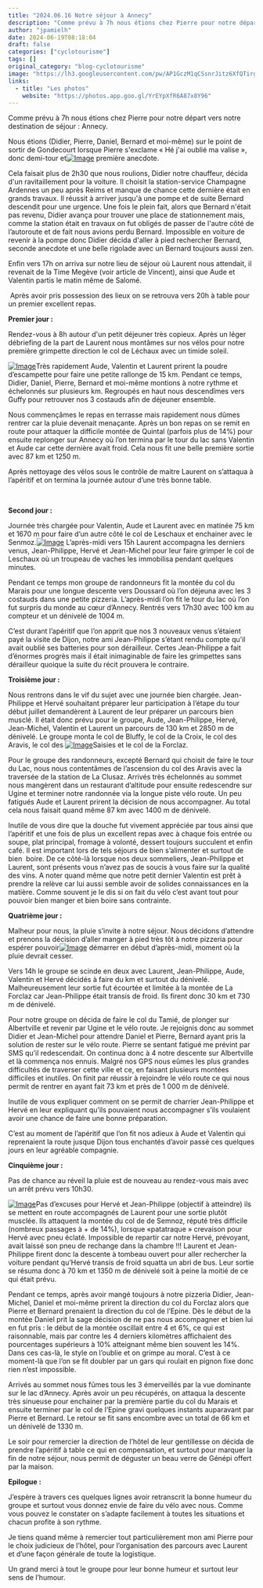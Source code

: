 ```yaml
---
title: "2024.06.16 Notre séjour à Annecy"
description: "Comme prévu à 7h nous étions chez Pierre pour notre départ vers notre destination de séjour : Annecy."
author: "jpamielh"
date: 2024-06-19T08:18:04
draft: false
categories: ["cyclotourisme"]
tags: []
original_category: "blog-cyclotourisme"
image: "https://lh3.googleusercontent.com/pw/AP1GczM1qCSsnrJitz6XfQTirgszWROGLzGH9Dkgswo9le9w0OhzDsNVeVRrXPmLROZ-okzcouBnSHXgycmAaI4Zs-9ew4ky48d-fKlzVSqhddwo2Q7me9ASZdCqVbw1o5Y8Bh3niSlkLsPcGDSNU1w7X9PO8g=w1492-h1119-s-no-gm?authuser=1"
links:
  - title: "Les photos"
    website: "https://photos.app.goo.gl/YrEYpXfR6A87x8Y96"
---
```


Comme prévu à 7h nous étions chez Pierre pour notre départ vers notre destination&nbsp;de séjour&nbsp;: Annecy.

<!--more-->

Nous étions (Didier, Pierre, Daniel, Bernard et moi-même) sur le point de sortir de Gondecourt lorsque Pierre s'exclame «&nbsp;Hé j'ai oublié ma valise&nbsp;», donc demi-tour et[![Image](https://lh3.googleusercontent.com/pw/AP1GczOL8ny7-_KxLccQ1zzhd1D9cpc3ZpKzwzeIzcXtuXy50TdxVeY96BfqUVeMPmxqA_gREoXsYcef-6xUI7KfcH2V6v6kmIGmixnDOWCuuIdlPzlaBjUBRkrUFvUGf25372riwYNb5uYNpJIzLp8VJnB3nQ=w1492-h1119-s-no-gm?authuser=1)](https://lh3.googleusercontent.com/pw/AP1GczOL8ny7-_KxLccQ1zzhd1D9cpc3ZpKzwzeIzcXtuXy50TdxVeY96BfqUVeMPmxqA_gREoXsYcef-6xUI7KfcH2V6v6kmIGmixnDOWCuuIdlPzlaBjUBRkrUFvUGf25372riwYNb5uYNpJIzLp8VJnB3nQ=w1492-h1119-s-no-gm?authuser=1) première anecdote.

Cela faisait plus de 2h30 que nous roulions, Didier notre chauffeur, décida d'un ravitaillement pour la voiture. Il choisit la station-service Champagne Ardennes un peu après Reims et manque de chance cette dernière était en grands travaux. Il réussit à arriver jusqu'à une pompe et de suite Bernard descendit pour une urgence. Une fois le plein fait, alors que Bernard n'était pas revenu, Didier avança pour trouver une place de stationnement mais, comme la station était en travaux on fut obligés de passer de l'autre côté de l’autoroute et de fait nous avions perdu Bernard. Impossible en voiture de revenir à la pompe donc Didier décida d'aller à pied rechercher Bernard, seconde anecdote et une belle rigolade avec un Bernard toujours aussi zen.

Enfin vers 17h on arriva sur notre lieu de séjour où Laurent nous attendait, il revenait de la Time Megève (voir article de Vincent), ainsi que Aude et Valentin partis le matin même de Salomé.

&nbsp;Après avoir pris possession des lieux on se retrouva vers 20h à table pour un premier excellent repas.

**Premier jour&nbsp;:**

Rendez-vous à 8h autour d'un petit déjeuner très copieux. Après un léger débriefing de la part de Laurent nous montâmes sur nos vélos pour notre première grimpette direction le col de Léchaux avec un timide soleil.

[![Image](https://lh3.googleusercontent.com/pw/AP1GczMmlvO3zRgAnBYOlkNuFRJbDOadRxQ_ab-918XtoaWQISWk4tavAwkL8nx2bNMGFfFyn12Ke9JwKMHjYXNFGinC9Fl0vnuzFxrp9EawbSJXbvbn9MJgeSioPd-6MaXDo-AAOqV9O5ktqrEEYmY1-xJUFg=w1492-h1119-s-no-gm?authuser=1)](https://lh3.googleusercontent.com/pw/AP1GczMmlvO3zRgAnBYOlkNuFRJbDOadRxQ_ab-918XtoaWQISWk4tavAwkL8nx2bNMGFfFyn12Ke9JwKMHjYXNFGinC9Fl0vnuzFxrp9EawbSJXbvbn9MJgeSioPd-6MaXDo-AAOqV9O5ktqrEEYmY1-xJUFg=w1492-h1119-s-no-gm?authuser=1)Très rapidement Aude, Valentin et Laurent prirent la poudre d’escampette pour faire une petite rallonge de 15 km. Pendant ce temps, Didier, Daniel, Pierre, Bernard et moi-même montions à notre rythme et échelonnés sur plusieurs km. Regroupés en haut nous descendîmes vers Guffy pour retrouver nos 3 costauds afin de déjeuner ensemble.

Nous commençâmes le repas en terrasse mais rapidement nous dûmes rentrer car la pluie devenait menaçante. Après un bon repas on se remit en route pour attaquer la difficile montée de Quintal (parfois plus de 14%) pour ensuite replonger sur Annecy où l’on termina par le tour du lac sans Valentin et Aude car cette dernière avait froid. Cela nous fit une belle première sortie avec 87 km et 1250 m.

Après nettoyage des vélos sous le contrôle de maitre Laurent on s’attaqua à l’apéritif et on termina la journée autour d’une très bonne table.

&nbsp;

**Second jour&nbsp;:**

Journée très chargée pour Valentin, Aude et Laurent avec en matinée 75 km et 1670 m pour faire d’un autre côté le col de Leschaux et enchainer avec le Senmoz.[![Image](https://lh3.googleusercontent.com/pw/AP1GczOu8yd2e1hdgQN_My-TATh-CtBWAQeo-vauETwXKR74ABWnxpGn0976kdS-q3G-muWsVmXlsgSeaFstprJpLVIE20S4zIBUBkuY-kp45IHQODEg3nUf01qmghAyGbzDSgNB1mwj2jVHtUoLQ8Q5yXDOUA=w839-h1119-s-no-gm?authuser=1)](https://lh3.googleusercontent.com/pw/AP1GczOu8yd2e1hdgQN_My-TATh-CtBWAQeo-vauETwXKR74ABWnxpGn0976kdS-q3G-muWsVmXlsgSeaFstprJpLVIE20S4zIBUBkuY-kp45IHQODEg3nUf01qmghAyGbzDSgNB1mwj2jVHtUoLQ8Q5yXDOUA=w839-h1119-s-no-gm?authuser=1) L’après-midi vers 15h Laurent accompagna les derniers venus, Jean-Philippe, Hervé et Jean-Michel pour leur faire grimper le col de Leschaux où un troupeau de vaches les immobilisa pendant quelques minutes.

Pendant ce temps mon groupe de randonneurs fit la montée du col du Marais pour une longue descente vers Doussard où l’on déjeuna avec les 3 costauds dans une petite pizzeria. L’après-midi l’on fit le tour du lac où l’on fut surpris du monde au cœur d’Annecy. Rentrés vers 17h30 avec 100 km au compteur et un dénivelé de 1004 m.

C’est durant l’apéritif que l’on apprit que nos 3 nouveaux venus s’étaient payé la visite de Dijon, notre ami Jean-Philippe s’étant rendu compte qu’il avait oublié ses batteries pour son dérailleur. Certes Jean-Philippe a fait d’énormes progrès mais il était inimaginable de faire les grimpettes sans dérailleur quoique la suite du récit prouvera le contraire.

**Troisième jour&nbsp;:**

Nous rentrons dans le vif du sujet avec une journée bien chargée. Jean-Philippe et Hervé souhaitant préparer leur participation à l’étape du tour début juillet demandèrent à Laurent de leur préparer un parcours bien musclé. Il était donc prévu pour le groupe, Aude, Jean-Philippe, Hervé, Jean-Michel, Valentin et Laurent un parcours de 130 km et 2850 m de dénivelé. Le groupe monta le col de Bluffy, le col de la Croix, le col des Aravis, le col des [![Image](https://lh3.googleusercontent.com/pw/AP1GczPutGhLB-But_NJQ6NJ6TQX5EvFP8NP8CeBwFCByKReCBfvh02kWxTvFjIbV1WQQSJ9GSffLbJDT20ER72bwdo6N5FLXDFioJVbk0Rdvd6DMq9VuoQoXIOINHpHZn37nOw-sjjcOi0D5Gzy-Zna6G9HSA=w839-h1119-s-no-gm?authuser=1)](https://lh3.googleusercontent.com/pw/AP1GczPutGhLB-But_NJQ6NJ6TQX5EvFP8NP8CeBwFCByKReCBfvh02kWxTvFjIbV1WQQSJ9GSffLbJDT20ER72bwdo6N5FLXDFioJVbk0Rdvd6DMq9VuoQoXIOINHpHZn37nOw-sjjcOi0D5Gzy-Zna6G9HSA=w839-h1119-s-no-gm?authuser=1)Saisies et le col de la Forclaz.

Pour le groupe des randonneurs, excepté Bernard qui choisit de faire le tour du Lac, nous nous contentâmes de l’ascension du col des Aravis avec la traversée de la station de La Clusaz. Arrivés très échelonnés au sommet nous mangèrent dans un restaurant d’altitude pour ensuite redescendre sur Ugine et terminer notre randonnée via la longue piste vélo route. Un peu fatigués Aude et Laurent prirent la décision de nous accompagner. Au total cela nous faisait quand même 87 km avec 1400 m de dénivelé.

Inutile de vous dire que la douche fut vivement appréciée par tous ainsi que l’apéritif et une fois de plus un excellent repas avec à chaque fois entrée ou soupe, plat principal, fromage à volonté, dessert toujours succulent et enfin café. Il est important lors de tels séjours de bien s’alimenter et surtout de bien&nbsp; boire. De ce côté-là lorsque nos deux sommeliers, Jean-Philippe et Laurent, sont présents vous n’avez pas de soucis à vous faire sur la qualité des vins. A noter quand même que notre petit dernier Valentin est prêt à prendre la relève car lui aussi semble avoir de solides connaissances en la matière. Comme souvent je le dis si on fait du vélo c’est avant tout pour pouvoir bien manger et bien boire sans contrainte.

**Quatrième jour&nbsp;:**

Malheur pour nous, la pluie s’invite à notre séjour. Nous décidons d’attendre et prenons la décision d’aller manger à pied très tôt à notre pizzeria pour espérer pouvoir[![Image](https://lh3.googleusercontent.com/pw/AP1GczMwofZy28ne1XpSP4koB4F3aS8HGYr6So1dYPkhJF7km7ID8YiRTTvnEBPtgvdKrHF3ott43a8sVRVJkF4-xlIwSC5OisOxi8RG8vWAji9cpit4OTFfyvprOAJPlSstrzfrCM1krbYwqZHsM4Zpwrv56Q=w1492-h1119-s-no-gm?authuser=1)](https://lh3.googleusercontent.com/pw/AP1GczMwofZy28ne1XpSP4koB4F3aS8HGYr6So1dYPkhJF7km7ID8YiRTTvnEBPtgvdKrHF3ott43a8sVRVJkF4-xlIwSC5OisOxi8RG8vWAji9cpit4OTFfyvprOAJPlSstrzfrCM1krbYwqZHsM4Zpwrv56Q=w1492-h1119-s-no-gm?authuser=1) démarrer en début d’après-midi, moment où la pluie devrait cesser.

Vers 14h le groupe se scinde en deux avec Laurent, Jean-Philippe, Aude, Valentin et Hervé décidés à faire du km et surtout du dénivelé. Malheureusement leur sortie fut écourtée et limitée à la montée de La Forclaz car Jean-Philippe était transis de froid. Ils firent donc 30 km et 730 m de dénivelé.

Pour notre groupe on décida de faire le col du Tamié, de plonger sur Albertville et revenir par Ugine et le vélo route. Je rejoignis donc au sommet Didier et Jean-Michel pour attendre Daniel et Pierre, Bernard ayant pris la solution de rester sur le vélo route. Pierre se sentant fatigué me prévint par SMS qu’il redescendait. On continua donc à 4 notre descente sur Albertville et là commença nos ennuis. Malgré nos GPS nous eûmes les plus grandes difficultés de traverser cette ville et ce, en faisant plusieurs montées difficiles et inutiles. On finit par réussir à rejoindre le vélo route ce qui nous permit de rentrer en ayant fait 73 km et près de 1&nbsp;000 m de dénivelé.

Inutile de vous expliquer comment on se permit de charrier Jean-Philippe et Hervé en leur expliquant qu’ils pouvaient nous accompagner s’ils voulaient avoir une chance de faire une bonne préparation.

C’est au moment de l’apéritif que l’on fit nos adieux à Aude et Valentin qui reprenaient la route jusque Dijon tous enchantés d’avoir passé ces quelques jours en leur agréable compagnie.

**Cinquième jour&nbsp;:**

Pas de chance au réveil la pluie est de nouveau au rendez-vous mais avec un arrêt prévu vers 10h30.

[![Image](https://lh3.googleusercontent.com/pw/AP1GczP-rrUUJCaYSevdkxLWHhA2TvSzhspA8zVyIu0QQXmFJFj7tcF7eS8ucrsOBaf_G9Xe9KlOvZDhMsu-62LdcLm6Jn4X3UjuBaCaIilkwDGWHBycD0TnpL7gIuiM71_5mV-gy8Gdn3eT0VVCoelvetf2xQ=w1492-h1119-s-no-gm?authuser=1)](https://lh3.googleusercontent.com/pw/AP1GczP-rrUUJCaYSevdkxLWHhA2TvSzhspA8zVyIu0QQXmFJFj7tcF7eS8ucrsOBaf_G9Xe9KlOvZDhMsu-62LdcLm6Jn4X3UjuBaCaIilkwDGWHBycD0TnpL7gIuiM71_5mV-gy8Gdn3eT0VVCoelvetf2xQ=w1492-h1119-s-no-gm?authuser=1)Pas d’excuses pour Hervé et Jean-Philippe (objectif à atteindre) ils se mettent en route accompagnés de Laurent pour une sortie plutôt musclée. Ils attaquent la montée du col de de Semnoz, réputé très difficile (nombreux passages à + de 14%), lorsque «patatraque&nbsp;» crevaison pour Hervé avec pneu éclaté. Impossible de repartir car notre Hervé, prévoyant, avait laissé son pneu de rechange dans la chambre&nbsp;!!! Laurent et Jean-Philippe firent donc la descente à tombeau ouvert pour aller rechercher la voiture pendant qu’Hervé transis de froid squatta un abri de bus. Leur sortie se résuma donc à 70 km et 1350 m de dénivelé soit à peine la moitié de ce qui était prévu.

Pendant ce temps, après avoir mangé toujours à notre pizzeria Didier, Jean-Michel, Daniel et moi-même prirent la direction du col du Forclaz alors que Pierre et Bernard prenaient la direction du col de l’Epine. Dès le début de la montée Daniel prit la sage décision de ne pas nous accompagner et bien lui en fut pris&nbsp;: le début de la montée oscillait entre 4 et 6%, ce qui est raisonnable, mais par contre les 4 derniers kilomètres affichaient des pourcentages supérieurs à 10% atteignant même bien souvent les 14%. Dans ces cas-là, le style on l’oublie et on grimpe au moral. C’est à ce moment-là que l’on se fit doubler par un gars qui roulait en pignon fixe donc rien n’est impossible.

Arrivés au sommet nous fûmes tous les 3 émerveillés par la vue dominante sur le lac d’Annecy. Après avoir un peu récupérés, on attaqua la descente très sinueuse pour enchainer par la première partie du col du Marais et ensuite terminer par le col de l’Epine gravi quelques instants auparavant par Pierre et Bernard. Le retour se fit sans encombre avec un total de 66 km et un dénivelé de 1330 m.

Le soir pour remercier la direction de l’hôtel de leur gentillesse on décida de prendre l’apéritif à table ce qui en compensation, et surtout pour marquer la fin de notre séjour, nous permit de déguster un beau verre de Génépi offert par la maison.

**Epilogue&nbsp;:**

J’espère à travers ces quelques lignes avoir retranscrit la bonne humeur du groupe et surtout vous donnez envie de faire du vélo avec nous. Comme vous pouvez le constater on s’adapte facilement à toutes les situations et chacun profite à son rythme.

Je tiens quand même à remercier tout particulièrement mon ami Pierre pour le choix judicieux de l’hôtel, pour l’organisation des parcours avec Laurent et d’une façon générale de toute la logistique.

Un grand merci à tout le groupe pour leur bonne humeur et surtout leur sens de l’humour.